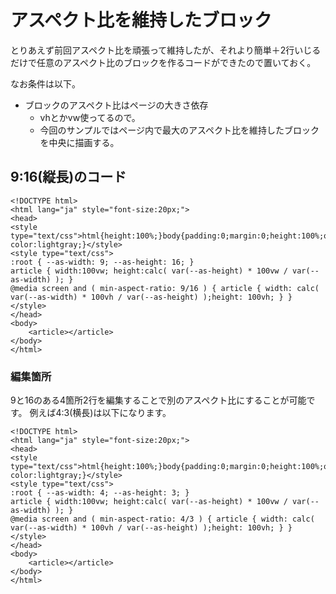 # アスペクト比を維持したブロック

とりあえず前回アスペクト比を頑張って維持したが、それより簡単＋2行いじるだけで任意のアスペクト比のブロックを作るコードができたので置いておく。

なお条件は以下。

* ブロックのアスペクト比はページの大きさ依存
    * vhとかvw使ってるので。
    * 今回のサンプルではページ内で最大のアスペクト比を維持したブロックを中央に描画する。

## 9:16(縦長)のコード

```
<!DOCTYPE html>
<html lang="ja" style="font-size:20px;">
<head>
<style type="text/css">html{height:100%;}body{padding:0;margin:0;height:100%;overflow:hidden;position:relative;}article{padding:0;margin:auto;position:absolute;top:0;bottom:0;left:0;right:0;background-color:lightgray;}</style>
<style type="text/css">
:root { --as-width: 9; --as-height: 16; }
article { width:100vw; height:calc( var(--as-height) * 100vw / var(--as-width) ); }
@media screen and ( min-aspect-ratio: 9/16 ) { article { width: calc( var(--as-width) * 100vh / var(--as-height) );height: 100vh; } }
</style>
</head>
<body>
	<article></article>
</body>
</html>
```

### 編集箇所

9と16のある4箇所2行を編集することで別のアスペクト比にすることが可能です。
例えば4:3(横長)は以下になります。

```
<!DOCTYPE html>
<html lang="ja" style="font-size:20px;">
<head>
<style type="text/css">html{height:100%;}body{padding:0;margin:0;height:100%;overflow:hidden;position:relative;}article{padding:0;margin:auto;position:absolute;top:0;bottom:0;left:0;right:0;background-color:lightgray;}</style>
<style type="text/css">
:root { --as-width: 4; --as-height: 3; }
article { width:100vw; height:calc( var(--as-height) * 100vw / var(--as-width) ); }
@media screen and ( min-aspect-ratio: 4/3 ) { article { width: calc( var(--as-width) * 100vh / var(--as-height) );height: 100vh; } }
</style>
</head>
<body>
	<article></article>
</body>
</html>
```
